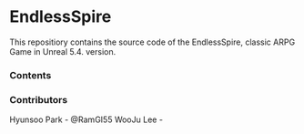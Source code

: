 # EndlessSpire
This repositiory contains the source code of the EndlessSpire, classic ARPG Game in Unreal 5.4. version. 


### Contents 



### Contributors 
Hyunsoo Park - @RamGI55 
WooJu Lee - 
